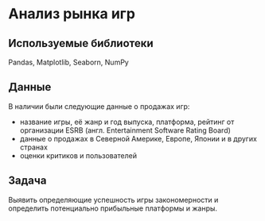 # Анализ рынка игр


## Используемые библиотеки
Pandas, Matplotlib, Seaborn, NumPy


## Данные

В наличии были следующие данные о продажах игр:
- название игры, её жанр и год выпуска, платформа, рейтинг от организации ESRB (англ. Entertainment Software Rating Board)
- данные о продажах в Северной Америке, Европе, Японии и в других странах
- оценки критиков и пользователей 


## Задача

Выявить определяющие успешность игры закономерности и определить потенциально прибыльные платформы и жанры.

